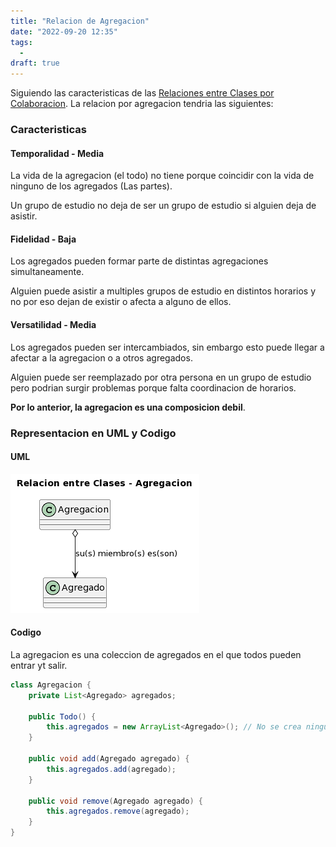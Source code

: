 ```yaml
---
title: "Relacion de Agregacion"
date: "2022-09-20 12:35"
tags: 
  - 
draft: true
---
```

Siguiendo las caracteristicas de las [Relaciones entre Clases por Colaboracion](notes/Relaciones%20entre%20Clases%20por%20Colaboracion.md). La relacion por agregacion tendria las siguientes:
### Caracteristicas
#### Temporalidad - Media
La vida de la agregacion (el todo) no tiene porque coincidir con la vida de ninguno de los agregados (Las partes). 

Un grupo de estudio no deja de ser un grupo de estudio si alguien deja de asistir.
#### Fidelidad - Baja
Los agregados pueden formar parte de distintas agregaciones simultaneamente.

Alguien puede asistir a multiples grupos de estudio en distintos horarios y no por eso dejan de existir o afecta a alguno de ellos.

#### Versatilidad - Media
Los agregados pueden ser intercambiados, sin embargo esto puede llegar a afectar a la agregacion o a otros agregados.

Alguien puede ser reemplazado por otra persona en un grupo de estudio pero podrian surgir problemas porque falta coordinacion de horarios.

**Por lo anterior, la agregacion es una composicion debil**.

### Representacion en UML y Codigo
#### UML
![RelacionAgregacion.PNG](files/RelacionAgregacion.PNG)

#### Codigo
La agregacion es una coleccion de agregados en el que todos pueden entrar yt salir.

```Java
class Agregacion {
	private List<Agregado> agregados;

	public Todo() {
		this.agregados = new ArrayList<Agregado>(); // No se crea ningun agregado, solo la estructura para almacenarlos
	}

	public void add(Agregado agregado) {
		this.agregados.add(agregado);
	}

	public void remove(Agregado agregado) {
		this.agregados.remove(agregado);	
	}
}
```